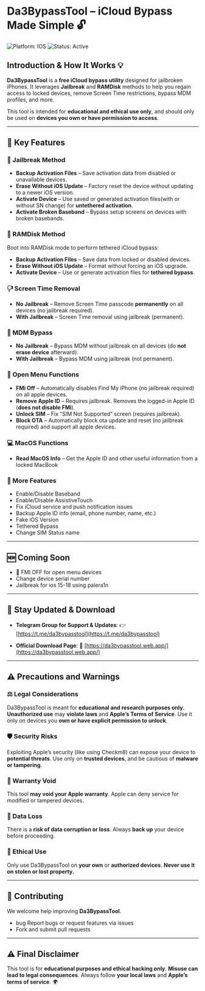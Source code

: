 # Da3BypassTool – iCloud Bypass Made Simple 🔓

![Platform: IOS](https://img.shields.io/badge/platform-IOS-blue)
![Status: Active](https://img.shields.io/badge/status-active-brightgreen)

## Introduction & How It Works 💡

**Da3BypassTool** is a **free iCloud bypass utility** designed for jailbroken iPhones. It leverages **Jailbreak** and **RAMDisk** methods to help you regain access to locked devices, remove Screen Time restrictions, bypass MDM profiles, and more.

This tool is intended for **educational and ethical use only**, and should only be used on **devices you own or have permission to access**.

---

## 🔑 Key Features

### 🚀 Jailbreak Method

* **Backup Activation Files** – Save activation data from disabled or unavailable devices.
* **Erase Without iOS Update** – Factory reset the device without updating to a newer iOS version.
* **Activate Device** – Use saved or generated activation files(with or without SN change) for **untethered activation**.
* **Activate Broken Baseband** – Bypass setup screens on devices with broken basebands.

### 📀 RAMDisk Method

Boot into RAMDisk mode to perform tethered iCloud bypass:

* **Backup Activation Files** – Save data from locked or disabled devices.
* **Erase Without iOS Update** – Format without forcing an iOS upgrade.
* **Activate Device** – Use or generate activation files for **tethered bypass**.

### 🖓 Screen Time Removal

* **No Jailbreak** – Remove Screen Time passcode **permanently** on all devices (no jailbreak required).
* **With Jailbreak** – Screen Time removal using jailbreak (permanent).

### 📱 MDM Bypass

* **No Jailbreak** – Bypass MDM without jailbreak on all devices (do **not erase device** afterward).
* **With Jailbreak** – Bypass MDM using jailbreak (not permanent).

### 🧹 Open Menu Functions

* **FMi Off** – Automatically disables Find My iPhone (no jailbreak required) on all apple devices.
* **Remove Apple ID** – Requires jailbreak. Removes the logged-in Apple ID (**does not disable FMi**).
* **Unlock SIM** – Fix “SIM Not Supported” screen (requires jailbreak).
* **Block OTA** – Automatically block ota update and reset (no jailbreak required) and support all apple devices.

### 💻 MacOS Functions

* **Read MacOS Info** – Get the Apple ID and other useful information from a locked MacBook

### 🔧 More Features

* Enable/Disable Baseband
* Enable/Disable AssistiveTouch
* Fix iCloud service and push notification issues
* Backup Apple ID info (email, phone number, name, etc.)
* Fake iOS Version
* Tethered Bypass
* Change SIM Status name

---

## 🆕 Coming Soon

* 📲 FMI OFF for open menu devices
* Change device serial number
* Jailbreak for ios 15-18 using palera1n

---

## 📢 Stay Updated & Download

* **Telegram Group for Support & Updates**:
  👉 [https://t.me/da3bypasstool](https://t.me/da3bypasstool)

* **Official Download Page**:
  📅 [https://da3bypasstool.web.app/](https://da3bypasstool.web.app/)

---

## ⚠️ Precautions and Warnings

### ⚖️ Legal Considerations

Da3BypassTool is meant for **educational and research purposes only**.
**Unauthorized use** may **violate laws** and **Apple’s Terms of Service**. Use it only on devices you **own or have explicit permission to unlock**.

### 🛡️ Security Risks

Exploiting Apple’s security (like using Checkm8) can expose your device to **potential threats**. Use only on **trusted devices**, and be cautious of **malware or tampering**.

### 📜 Warranty Void

This tool **may void your Apple warranty**. Apple can deny service for modified or tampered devices.

### 📀 Data Loss

There is a **risk of data corruption or loss**. Always **back up** your device before proceeding.

### 🌱 Ethical Use

Only use Da3BypassTool on **your own** or **authorized devices**.
**Never use it on stolen or lost property.**

---

## 🤝 Contributing

We welcome help improving **Da3BypassTool**.

* bug Report bugs or request features via issues
* Fork and submit pull requests

---

## ⚠️ Final Disclaimer

This tool is for **educational purposes and ethical hacking only**.
**Misuse can lead to legal consequences**.
Always follow **your local laws** and **Apple’s terms of service**. 🌍
